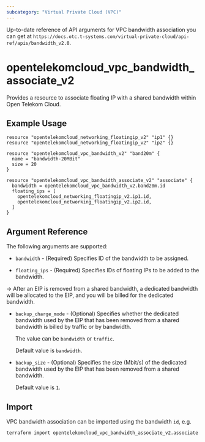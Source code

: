 ```yaml
---
subcategory: "Virtual Private Cloud (VPC)"
---
```


Up-to-date reference of API arguments for VPC bandwidth association you can get at
`https://docs.otc.t-systems.com/virtual-private-cloud/api-ref/apis/bandwidth_v2.0`.

# opentelekomcloud_vpc_bandwidth_associate_v2

Provides a resource to associate floating IP with a shared bandwidth within Open Telekom Cloud.

## Example Usage

```hcl
resource "opentelekomcloud_networking_floatingip_v2" "ip1" {}
resource "opentelekomcloud_networking_floatingip_v2" "ip2" {}

resource "opentelekomcloud_vpc_bandwidth_v2" "band20m" {
  name = "bandwidth-20MBit"
  size = 20
}

resource "opentelekomcloud_vpc_bandwidth_associate_v2" "associate" {
  bandwidth = opentelekomcloud_vpc_bandwidth_v2.band20m.id
  floating_ips = [
    opentelekomcloud_networking_floatingip_v2.ip1.id,
    opentelekomcloud_networking_floatingip_v2.ip2.id,
  ]
}
```

## Argument Reference

The following arguments are supported:

* `bandwidth` - (Required) Specifies ID of the bandwidth to be assigned.

* `floating_ips` - (Required) Specifies IDs of floating IPs to be added to the bandwidth.

->
After an EIP is removed from a shared bandwidth, a dedicated bandwidth will be allocated to the EIP, and you will be
billed for the dedicated bandwidth.

* `backup_charge_mode` - (Optional) Specifies whether the dedicated bandwidth used by the EIP that has been removed from
  a shared bandwidth is billed by traffic or by bandwidth.

  The value can be `bandwidth` or `traffic`.

  Default value is `bandwidth`.

* `backup_size` - (Optional) Specifies the size (Mbit/s) of the dedicated bandwidth used by the EIP that has been
  removed from a shared bandwidth.

  Default value is `1`.

## Import

VPC bandwidth association can be imported using the bandwidth `id`, e.g.

```sh
terraform import opentelekomcloud_vpc_bandwidth_associate_v2.associate eb187fc8-e482-43eb-a18a-9da947ef89f6
```
